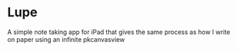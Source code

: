 # Lupe
A simple note taking app for iPad that gives the same process as how I write on paper using an infinite pkcanvasview
